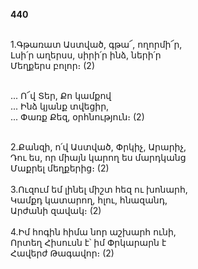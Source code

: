 **440**

\
1.Գթառատ Աստված, գթա՜, ողորմի՜ր,\
Լսի՛ր աղերսս, սիրի՛ր ինձ, ների՛ր\
Մեղքերս բոլոր։ (2)

\
 ... Ո՜վ Տեր, Քո կամքով\
 ... Ինձ կյանք տվեցիր,\
 ... Փառք Քեզ, օրհնություն։ (2)

\
2.Քանզի, ո՛վ Աստված, Փրկիչ, Արարիչ,\
Դու ես, որ միայն կարող ես մարդկանց\
Մաքրել մեղքերից։ (2)\
\
3.Ուզում եմ լինել միշտ հեզ ու խոնարհ,\
Կամքդ կատարող, հլու, հնազանդ,\
Արժանի զավակ։ (2)\
\
4.Իմ հոգին հիմա նոր աշխարհ ունի,\
Որտեղ Հիսուսն է՝ իմ Փրկարարն է\
Հավերժ Թագավոր։ (2)
